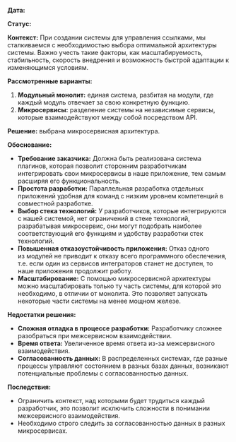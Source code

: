 **Дата:** 

**Статус:** 

**Контекст:** 
При создании системы для управления ссылками, мы сталкиваемся с необходимостью выбора оптимальной архитектуры системы. Важно учесть такие факторы, как масштабируемость, стабильность, скорость внедрения и возможность быстрой адаптации к изменяющимся условиям.

**Рассмотренные варианты:**

1. **Модульный монолит:** единая система, разбитая на модули, где каждый модуль отвечает за свою конкретную функцию.
2. **Микросервисы:** разделение системы на независимые сервисы, которые взаимодействуют между собой посредством API.

**Решение:** выбрана микросервисная архитектура.

**Обоснование:** 
- **Требование заказчика:** Должна быть реализована система плагинов, которая позволит сторонним разработчикам интегрировать свои микросервисы в наше приложение, тем самым расширяя его функциональность.
- **Простота разработки:** Параллельная разработка отдельных приложений удобная для команд с низким уровнем компетенций в совместной разработке.
- **Выбор стека технологий:** У разработчиков, которые интегрируются с нашей системой, нет ограничений в стеке технологий, разрабатывая микросервис, они могут подобрать наиболее соответствующий его функциям и удобству разработки стек технологий.
- **Повышенная отказоустойчивость приложения:** Отказ одного из модулей не приводит к отказу всего программного обеспечения, т.е. если один из сервисов интеграторов станет не доступен, то наше приложения продолжит работу.
- **Масштабирование:** С помощью микросервисной архитектуры можно масштабировать только ту часть системы, для которой это необходимо, в отличии от монолита. Это позволяет запускать некоторые части системы на менее мощном железе.

**Недостатки решения:**
- **Сложная отладка в процессе разработки:** Разработчику сложнее разобраться при межсервисном взаимодействии.
- **Время ответа:** Увеличенное время ответа из-за межсервисного взаимодействия.
- **Согласованность данных:** В распределенных системах, где разные процессы управляют состоянием в разных базах данных, возникают потенциальные проблемы с согласованностью данных.

**Последствия:**
- Ограничить контекст, над которыми будет трудиться каждый разработчик, это позволит исключить сложности в понимании межсервисного взаимодействия.
- Необходимо строго следить за согласованностью данных в разных микросервисах.
